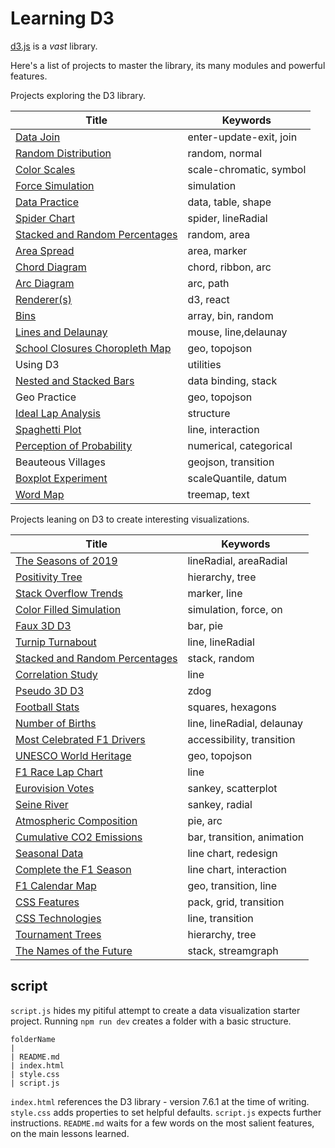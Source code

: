 # Learning D3

[d3.js](https://d3js.org/) is a _vast_ library.

Here's a list of projects to master the library, its many modules and powerful features.

Projects exploring the D3 library.

| Title                                                                         | Keywords                |
| ----------------------------------------------------------------------------- | ----------------------- |
| [Data Join](https://codepen.io/borntofrappe/pen/wvaxwdY)                      | enter-update-exit, join |
| [Random Distribution](https://codepen.io/borntofrappe/pen/wvKwRoB)            | random, normal          |
| [Color Scales](https://codepen.io/borntofrappe/pen/yLYJpKq)                   | scale-chromatic, symbol |
| [Force Simulation](https://codepen.io/borntofrappe/pen/GRpNqpd)               | simulation              |
| [Data Practice](https://codepen.io/borntofrappe/pen/pojPJGa)                  | data, table, shape      |
| [Spider Chart](https://codepen.io/borntofrappe/pen/ZEbZxgb)                   | spider, lineRadial      |
| [Stacked and Random Percentages](https://codepen.io/borntofrappe/pen/QWjeEEg) | random, area            |
| [Area Spread](https://codepen.io/borntofrappe/pen/dyGbWLq)                    | area, marker            |
| [Chord Diagram](https://codepen.io/borntofrappe/pen/gOPObrL)                  | chord, ribbon, arc      |
| [Arc Diagram](https://codepen.io/borntofrappe/pen/RwrwdVv)                    | arc, path               |
| [Renderer(s)](https://codepen.io/borntofrappe/pen/zYrGwZV)                    | d3, react               |
| [Bins](https://codepen.io/borntofrappe/pen/NWdVGre)                           | array, bin, random      |
| [Lines and Delaunay](https://codepen.io/borntofrappe/pen/ExNQbax)             | mouse, line,delaunay    |
| [School Closures Choropleth Map](https://codepen.io/borntofrappe/pen/oNBaKdw) | geo, topojson           |
| Using D3                                                                      | utilities               |
| [Nested and Stacked Bars](https://codepen.io/borntofrappe/pen/MWvXjEx)        | data binding, stack     |
| Geo Practice                                                                  | geo, topojson           |
| [Ideal Lap Analysis](https://codepen.io/borntofrappe/pen/YzxMKXj)             | structure               |
| [Spaghetti Plot](https://codepen.io/borntofrappe/pen/XWawvgw)                 | line, interaction       |
| [Perception of Probability](https://codepen.io/borntofrappe/pen/LYzqpwX)      | numerical, categorical  |
| Beauteous Villages                                                            | geojson, transition     |
| [Boxplot Experiment](https://codepen.io/borntofrappe/pen/oNybwPB)             | scaleQuantile, datum    |
| [Word Map](https://codepen.io/borntofrappe/pen/xxzEKaW)                       | treemap, text           |

Projects leaning on D3 to create interesting visualizations.

| Title                                                                         | Keywords                   |
| ----------------------------------------------------------------------------- | -------------------------- |
| [The Seasons of 2019](https://codepen.io/borntofrappe/pen/jOPeKZp)            | lineRadial, areaRadial     |
| [Positivity Tree](https://codepen.io/borntofrappe/pen/eYpNRRX)                | hierarchy, tree            |
| [Stack Overflow Trends](https://codepen.io/borntofrappe/pen/oNjjdeZ)          | marker, line               |
| [Color Filled Simulation](https://codepen.io/borntofrappe/pen/dyYOBzV)        | simulation, force, on      |
| [Faux 3D D3](https://codepen.io/borntofrappe/pen/NWGeZNV)                     | bar, pie                   |
| [Turnip Turnabout](https://codepen.io/borntofrappe/pen/pojGaEZ)               | line, lineRadial           |
| [Stacked and Random Percentages](https://codepen.io/borntofrappe/pen/QWjeEEg) | stack, random              |
| [Correlation Study](https://codepen.io/borntofrappe/pen/VwvodeX)              | line                       |
| [Pseudo 3D D3](https://codepen.io/borntofrappe/pen/yLeBLYX)                   | zdog                       |
| [Football Stats](https://codepen.io/borntofrappe/pen/eYBeJjL)                 | squares, hexagons          |
| [Number of Births](https://codepen.io/borntofrappe/full/YzpLpjm)              | line, lineRadial, delaunay |
| [Most Celebrated F1 Drivers](https://codepen.io/borntofrappe/pen/MWbqLYM)     | accessibility, transition  |
| [UNESCO World Heritage](https://codepen.io/borntofrappe/pen/jOyRJKO)          | geo, topojson              |
| [F1 Race Lap Chart](https://codepen.io/borntofrappe/pen/yLMoYbY)              | line                       |
| [Eurovision Votes](https://codepen.io/borntofrappe/pen/dyvJpOJ)               | sankey, scatterplot        |
| [Seine River](https://codepen.io/borntofrappe/pen/qBroKjx)                    | sankey, radial             |
| [Atmospheric Composition](https://codepen.io/borntofrappe/pen/rNzvvLE)        | pie, arc                   |
| [Cumulative CO2 Emissions](https://codepen.io/borntofrappe/pen/VwzBZgB)       | bar, transition, animation |
| [Seasonal Data](https://codepen.io/borntofrappe/pen/BadEeLE)                  | line chart, redesign       |
| [Complete the F1 Season](https://codepen.io/borntofrappe/pen/QWMeGWV)         | line chart, interaction    |
| [F1 Calendar Map](https://codepen.io/borntofrappe/pen/GRGJYMN)                | geo, transition, line      |
| [CSS Features](https://codepen.io/borntofrappe/pen/qBKZNyb)                   | pack, grid, transition     |
| [CSS Technologies](https://codepen.io/borntofrappe/pen/qBKNPXY)               | line, transition           |
| [Tournament Trees](https://codepen.io/borntofrappe/pen/oNyzrBJ)               | hierarchy, tree            |
| [The Names of the Future](https://codepen.io/borntofrappe/pen/MWXpeve)        | stack, streamgraph         |

## script

`script.js` hides my pitiful attempt to create a data visualization starter project<!--, and save a several keystrokes whenever I start a new demo -->. Running `npm run dev` creates a folder with a basic structure.

```text
folderName
|
| README.md
| index.html
| style.css
| script.js
```

`index.html` references the D3 library - version 7.6.1 at the time of writing. `style.css` adds properties to set helpful defaults. `script.js` expects further instructions. `README.md` waits for a few words on the most salient features, on the main lessons learned.
